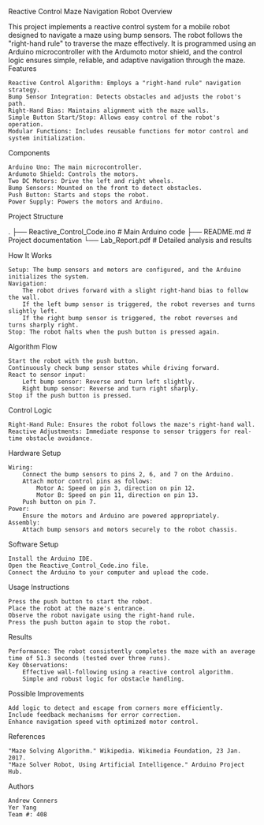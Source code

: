 Reactive Control Maze Navigation Robot
Overview

This project implements a reactive control system for a mobile robot designed to navigate a maze using bump sensors. The robot follows the "right-hand rule" to traverse the maze effectively. It is programmed using an Arduino microcontroller with the Ardumoto motor shield, and the control logic ensures simple, reliable, and adaptive navigation through the maze.
Features

    Reactive Control Algorithm: Employs a "right-hand rule" navigation strategy.
    Bump Sensor Integration: Detects obstacles and adjusts the robot's path.
    Right-Hand Bias: Maintains alignment with the maze walls.
    Simple Button Start/Stop: Allows easy control of the robot's operation.
    Modular Functions: Includes reusable functions for motor control and system initialization.

Components

    Arduino Uno: The main microcontroller.
    Ardumoto Shield: Controls the motors.
    Two DC Motors: Drive the left and right wheels.
    Bump Sensors: Mounted on the front to detect obstacles.
    Push Button: Starts and stops the robot.
    Power Supply: Powers the motors and Arduino.

Project Structure

.
├── Reactive_Control_Code.ino      # Main Arduino code
├── README.md                      # Project documentation
└── Lab_Report.pdf                 # Detailed analysis and results

How It Works

    Setup: The bump sensors and motors are configured, and the Arduino initializes the system.
    Navigation:
        The robot drives forward with a slight right-hand bias to follow the wall.
        If the left bump sensor is triggered, the robot reverses and turns slightly left.
        If the right bump sensor is triggered, the robot reverses and turns sharply right.
    Stop: The robot halts when the push button is pressed again.

Algorithm Flow

    Start the robot with the push button.
    Continuously check bump sensor states while driving forward.
    React to sensor input:
        Left bump sensor: Reverse and turn left slightly.
        Right bump sensor: Reverse and turn right sharply.
    Stop if the push button is pressed.

Control Logic

    Right-Hand Rule: Ensures the robot follows the maze's right-hand wall.
    Reactive Adjustments: Immediate response to sensor triggers for real-time obstacle avoidance.

Hardware Setup

    Wiring:
        Connect the bump sensors to pins 2, 6, and 7 on the Arduino.
        Attach motor control pins as follows:
            Motor A: Speed on pin 3, direction on pin 12.
            Motor B: Speed on pin 11, direction on pin 13.
        Push button on pin 7.
    Power:
        Ensure the motors and Arduino are powered appropriately.
    Assembly:
        Attach bump sensors and motors securely to the robot chassis.

Software Setup

    Install the Arduino IDE.
    Open the Reactive_Control_Code.ino file.
    Connect the Arduino to your computer and upload the code.

Usage Instructions

    Press the push button to start the robot.
    Place the robot at the maze's entrance.
    Observe the robot navigate using the right-hand rule.
    Press the push button again to stop the robot.

Results

    Performance: The robot consistently completes the maze with an average time of 51.3 seconds (tested over three runs).
    Key Observations:
        Effective wall-following using a reactive control algorithm.
        Simple and robust logic for obstacle handling.

Possible Improvements

    Add logic to detect and escape from corners more efficiently.
    Include feedback mechanisms for error correction.
    Enhance navigation speed with optimized motor control.

References

    "Maze Solving Algorithm." Wikipedia. Wikimedia Foundation, 23 Jan. 2017.
    "Maze Solver Robot, Using Artificial Intelligence." Arduino Project Hub.

Authors

    Andrew Conners
    Yer Yang
    Team #: 408

